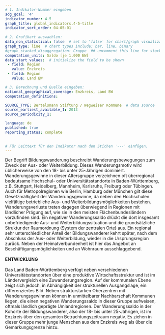 ```yaml
---
# 1. Indikator-Nummer eingeben 
sdg_goal: '4'
indicator_number: 4.5
graph_title: global_indicators.4-5-title
indicator_sort_order: 04-05-01
 
# 2. Grafikart auswaehlen: 
data_non_statistical: false  # set to 'false' for chart/graph visualization 
graph_type: line  # chart types include: bar, line, binary 
#graph_stacked_disaggregation: Gruppe  ## uncomment this line for stacked bars. eplace 'Geschlecht' with the field of aggregation. 
computation_units: Saldo [je 1.000 EW] 
data_start_values:  # initialize the field to be shown  
 - field: Region 
   value: Enzkreis
 - field: Region 
   value: Land BW

# 3. Berechnung und Quelle eingeben: 
national_geographical_coverage: Enzkreis, Land BW
computation_definitions: 

SOURCE_TYPE: Bertelsmann Stiftung / Wegweiser Kommune  # data source  
source_earliest_available_1: 2013
source_periodicity_1: 

language: de   
published: true 
reporting_status: complete
 
 
# Für Leittext für den Indikator nach den Stichen '---' einfügen. 
---
```

Der Begriff Bildungswanderung beschreibt Wanderungsbewegungen zum Zweck der Aus- oder Weiterbildung. Dieses Wanderungsmotiv wird üblicherweise von den 18- bis unter 25-Jährigen dominiert. Wanderungsgewinne in dieser Altersgruppe verzeichnen oft überregional bedeutsame Hochschul- oder Universitätsstandorte in Baden-Württemberg, z.B. Stuttgart, Heidelberg, Mannheim, Karlsruhe, Freiburg oder Tübingen. Auch für Metropolregionen wie Berlin, Hamburg oder München gilt diese Gesetzmäßigkeit der Wanderungsgewinne, da neben den Hochschulen vielfältige betriebliche Aus- und Weiterbildungsmöglichkeiten bestehen. Wanderungsverluste treten dagegen überwiegend in Regionen mit ländlicher Prägung auf, wie sie in den meisten Flächenbundesländern vorzufinden sind. Ein negativer Wanderungssaldo drückt die dort insgesamt unbefriedigende Aus- und Weiterbildungssituation und die grundsätzliche Struktur der Raumordnung (System der zentralen Orte) aus. Ein regional sehr unterschiedlicher Anteil der Bildungswanderer kehrt später, nach dem Abschluss der Aus- oder Weiterbildung, wieder in die Ursprungsregion zurück. Neben der Heimatverbundenheit ist hier das Angebot an Beschäftigungsmöglichkeiten und an Wohnraum ausschlaggebend. <br>
<br>
**ENTWICKLUNG** <br>
<br>
Das Land Baden-Württemberg verfügt neben verschiedenen Universitätsstandorten über eine produktive Wirtschaftsstruktur und ist im Ländervergleich eine Zuwanderungsregion. Auf der kommunalen Ebene zeigt sich jedoch, in Abhängigkeit der strukturellen Ausgangslage, ein differenziertes Bild. Neben strukturstarken Oberzentren mit Wanderungsgewinnen können in unmittelbarer Nachbarschaft Kommunen liegen, die einen negativen Wanderungssaldo in dieser Gruppe aufweisen, oftmals ländlich geprägte Umlandregionen. Der Wanderungssaldo in der Kohorte der Bildungswanderer, also der 18- bis unter 25-Jährigen, ist im Enzkreis über den gesamten Betrachtungszeitraum negativ. Es ziehen in dieser Gruppe mehr junge Menschen aus dem Enzkreis weg als über die Gemarkungsgrenze hinzu.

